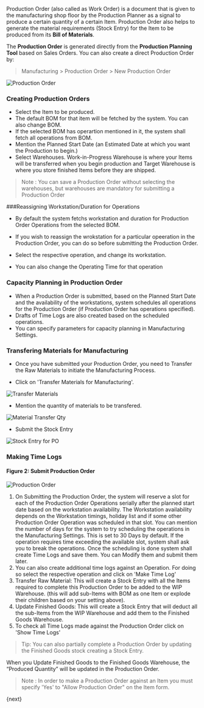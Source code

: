 Production Order (also called as Work Order) is a document that is given to
the manufacturing shop floor by the Production Planner as a signal to produce
a certain quantity of a certain Item. Production Order also helps to generate
the material requirements (Stock Entry) for the Item to be produced from its
**Bill of Materials**.

The **Production Order** is generated directly from the **Production Planning
Tool** based on Sales Orders. You can also create a direct Production Order
by:

> Manufacturing > Production Order > New Production Order

<img class="screenshot" alt="Production Order" src="/assets/manual_erpnext_com/img/manufacturing/production-order.png">

### Creating Production Orders

  * Select the Item to be produced.
  * The default BOM for that item will be fetched by the system. You can also change BOM.
  * If the selected BOM has operartion mentioned in it, the system shall fetch all operations from BOM.
  * Mention the Planned Start Date (an Estimated Date at which you want the Production to begin.)
  * Select Warehouses. Work-in-Progress Warehouse is where your Items will be transferred when you begin production and Target Warehouse is  where you store finished Items before they are shipped.

> Note : You can save a Production Order without selecting the warehouses, but warehouses are mandatory for submitting a Production Order

###Reassigning Workstation/Duration for Operations

* By default the system fetchs workstation and duration for Production Order Operations from the selected BOM.
* If you wish to reassign the wrokstation for a particular opeeration in the Production Order, you can do so before submitting the Production Order.
* Select the respective operation, and change its workstation.

* You can also change the Operating Time for that operation

### Capacity Planning in Production Order

* When a Production Order is submitted, based on the Planned Start Date and the availability of the workstations, system schedules all operations for the Production Order (if Production Order has operations specified).
* Drafts of Time Logs are also created based on the scheduled operations.
* You can specify parameters for capacity planning in Manufacturing Settings.
 
### Transfering Materials for Manufacturing

* Once you have submitted your Production Order, you need to Transfer the Raw Materials to initiate the Manufacturing Process.

* Click on 'Transfer Materials for Manufacturing'.

<img class="screenshot" alt="Transfer Materials" src="/assets/manual_erpnext_com/img/manufacturing/PO-material-transfer.png">

* Mention the quantity of materials to be transfered.

<img class="screenshot" alt="Material Transfer Qty" src="/assets/manual_erpnext_com/img/manufacturing/PO-material-transfer-qty.png">

* Submit the Stock Entry

<img class="screenshot" alt="Stock Entry for PO" src="/assets/manual_erpnext_com/img/manufacturing/PO-SE-for-material-transfer.png">

### Making Time Logs











#### Figure 2: Submit Production Order

![Production Order](/assets/manual_erpnext_com/old_images/erpnext/production-order-2.png)

  1. On Submitting the Production Order, the system will reserve a slot for each of the Production Order Operations serially after the planned start date based on the workstation availability. The Workstation availability depends on the Workstation timings, holiday list and if some other Production Order Operation was scheduled in that slot. You can mention the number of days for the system to try scheduling the operations in the Manufacturing Settings. This is set to 30 Days by default. If the operation requires time exceeding the available slot, system shall ask you to break the operations. Once the scheduling is done system shall create Time Logs and save them. You can Modify them and submit them later.
  2. You can also create additional time logs against an Operation. For doing so select the respective operation and click on 'Make Time Log'
  3. Transfer Raw Material: This will create a Stock Entry with all the Items required to complete this Production Order to be added to the WIP Warehouse. (this will add sub-Items with BOM as one Item or explode their children based on your setting above).
  4. Update Finished Goods: This will create a Stock Entry that will deduct all the sub-Items from the WIP Warehouse and add them to the Finished Goods Warehouse.
  5. To check all Time Logs made against the Production Order click on 'Show Time Logs'

> Tip: You can also partially complete a Production Order by updating the
Finished Goods stock creating a Stock Entry.

When you Update Finished Goods to the Finished Goods Warehouse, the “Produced
Quantity” will be updated in the Production Order.

> Note : In order to make a Production Order against an Item you must specify 'Yes' to "Allow Production Order" on the Item form.

{next}
